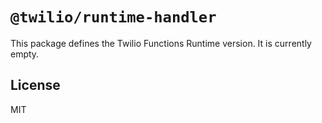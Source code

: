 # `@twilio/runtime-handler`

This package defines the Twilio Functions Runtime version. It is currently empty.

## License

MIT
